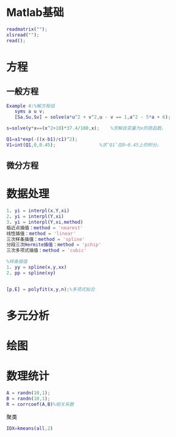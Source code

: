 # Matlab基础

```matlab
readmatrix("");
xlsread("");
read();
```



# 方程

## 一般方程

```matlab
Example 4:%解方程组
   syms a u v;
   [Sa,Su,Sv] = solve(a*u^2 + v^2,u - v == 1,a^2 - 5*a + 6);

```

```matlab
s=solve(y*x==(x^2+10)*37.4/100,x);    %求解自变量为x的隐函数。
```

```matlab
Q1=a1*exp(-((x-b1)/c1)^2);
V1=int(Q1,0,0.45);                %求‘Q1’在0~0.45上的积分。
```



## 微分方程



# 数据处理

```matlab
1. yi = interpl(x,Y,xi)
2. yi = interpl(Y,xi)
3. yi = interpl(Y,xi,method)
临近点插值：method = 'nearest'
线性插值：method = 'linear'
三次样条插值：method = 'spline'
分段三次Hermite插值：method = 'pchip'
三次多项式插值：method = 'cubic'

%样条插值
1. yy = spline(x,y,xx)
2. pp = spline(xy)


[p,E] = polyfit(x,y,n);%多项式拟合
```



# 多元分析



# 绘图



# 数理统计

```matlab
A = randn(10,1);
B = randn(10,1);
R = corrcoef(A,B)%相关系数
```

聚类

```matlab
IDX=kmeans(all,2)
```
